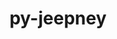 ---
title: "py-jeepney"
layout: cache
categories: [package, develop]
meta: {"compilers": ["none"], "num_specs": 4, "num_specs_by_stack": {"e4s": 3, "root": 4}, "oss": ["ubuntu22.04"], "platforms": ["linux"], "stacks": ["e4s", "root"], "targets": ["x86_64_v3"], "versions": ["0.9.0"]}
spec_details: [{"compiler": "none", "hash": "elgr3uhoyn2nqjiqcxn6xdutgs5gp3mf", "os": "ubuntu22.04", "platform": "linux", "size": "-", "stacks": ["e4s", "root"], "target": "x86_64_v3", "variants": ["build_system=python_pip"], "versions": ["0.9.0"]}, {"compiler": "none", "hash": "myfl57rtxovwrpc6qud27gm75ilczzy4", "os": "ubuntu22.04", "platform": "linux", "size": "-", "stacks": ["e4s", "root"], "target": "x86_64_v3", "variants": ["build_system=python_pip"], "versions": ["0.9.0"]}, {"compiler": "none", "hash": "uo5dpl7t47urmi5zr7yvndr3s55aphyi", "os": "ubuntu22.04", "platform": "linux", "size": "-", "stacks": ["root"], "target": "x86_64_v3", "variants": ["build_system=python_pip"], "versions": ["0.9.0"]}, {"compiler": "none", "hash": "xfxrvlpidsve5sfper4cbf63cgpciuur", "os": "ubuntu22.04", "platform": "linux", "size": "-", "stacks": ["e4s", "root"], "target": "x86_64_v3", "variants": ["build_system=python_pip"], "versions": ["0.9.0"]}]
---